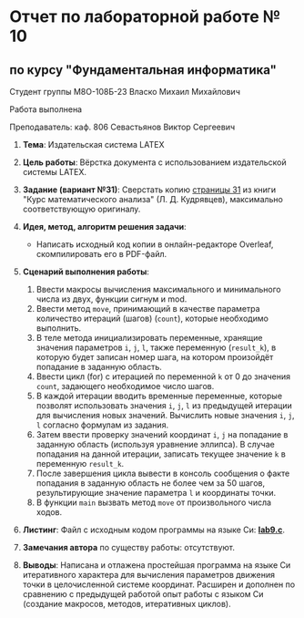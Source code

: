 # Отчет по лабораторной работе № 10
## по курсу "Фундаментальная информатика"

Студент группы М8О-108Б-23 Власко Михаил Михайлович

Работа выполнена

Преподаватель: каф. 806 Севастьянов Виктор Сергеевич

1. **Тема**: Издательская система LATEX
2. **Цель работы**: Вёрстка документа с использованием издательской системы LATEX.
3. **Задание (вариант №31)**: Сверстать копию [страницы 31](input.pdf) из книги "Курс математического анализа" 
(Л. Д. Кудрявцев), максимально соответствующую оригиналу.

4. **Идея, метод, алгоритм решения задачи**:
    - Написать исходный код копии в онлайн-редакторе Overleaf, скомпилировать его в PDF-файл.
5. **Сценарий выполнения работы**:
   1. Ввести макросы вычисления максимального и минимального числа из двух, функции сигнум и mod.
   2. Ввести метод ```move```, принимающий в качестве параметра количество итераций (шагов) (```count```), которые 
необходимо выполнить.
   3. В теле метода инициализировать переменные, хранящие значения параметров ```i```, ```j```, ```l```,  также 
переменную (```result_k```), в которую будет записан номер шага, на котором произойдёт попадание в заданную область.
   4. Ввести цикл (for) с итерацией по переменной ```k``` от 0 до значения ```count```, задающего необходимое число 
шагов.
   5. В каждой итерации вводить временные переменные, которые позволят использовать значения ```i```, ```j```, ```l``` 
из предыдущей итерации для вычисления новых значений. Вычислить новые значения ```i```, ```j```, ```l``` согласно 
формулам из задания.
   6. Затем ввести проверку значений координат ```i```, ```j``` на попадание в заданную область (используя уравнение 
эллипса). В случае попадания на данной итерации, записать текущее значение ```k``` в переменную ```result_k```.
   7. После завершения цикла вывести в консоль сообщения о факте попадания в заданную область не более чем за 50 шагов, 
результирующие значение параметра ```l``` и координаты точки.
   8. В функции ```main``` вызвать метод ```move``` от произвольного числа ходов.


6. **Листинг**:
Файл с исходным кодом программы на языке Си: **[lab9.c](lab9.c)**.


7. **Замечания автора** по существу работы: отсутствуют.


8. **Выводы**: Написана и отлажена простейшая программа на языке Си итеративного характера для вычисления параметров
движения точки в целочисленной системе координат. Расширен и дополнен по сравнению с предыдущей работой опыт работы с 
языком Си (создание макросов, методов, итеративных циклов).

